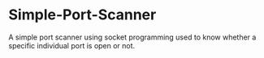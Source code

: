 # Simple-Port-Scanner
A simple port scanner using socket programming used to know whether a specific individual port is open or not.
